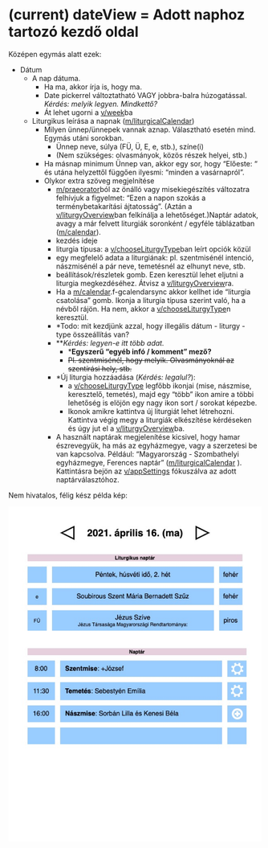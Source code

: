 # (current) dateView = Adott naphoz tartozó kezdő oldal


Középen egymás alatt ezek:

- Dátum
  - A nap dátuma. 
    - Ha ma, akkor írja is, hogy ma.
    - Date pickerrel változtatható VAGY jobbra-balra húzogatással. *Kérdés: melyik legyen. Mindkettő?*
    - Át lehet ugorni a [v/week](week.md)ba
  - Liturgikus leírása a napnak ([m/liturgicalCalendar](../modules/liturgicalCalendar.md))
    - Milyen ünnep/ünnepek vannak aznap. Választható esetén mind. Egymás utáni sorokban.
      - Ünnep neve, súlya (FÜ, Ü, E, e, stb.), színe(i)
      - (Nem szükséges: olvasmányok, közös részek helyei, stb.)
    - Ha másnap minimum Ünnep van, akkor egy sor, hogy “Előeste: “ és utána helyzettől függően ilyesmi: “minden a vasárnapról”.
    - Olykor extra szöveg megjelnítése
      - [m/praeorator](../modules/praeorator.md)ból az önálló vagy misekiegészítés változatra felhívjuk a figyelmet: “Ezen a napon szokás a terménybetakarítási ájtatosság”. (Aztán a [v/liturgyOverview](liturgyOverview.md)ban felkínálja a lehetőséget.)Naptár adatok, avagy a már felvett liturgiák soronként / egyféle táblázatban ([m/calendar](../modules/calendar.md)). 
      - kezdés ideje
      - liturgia típusa: a  [v/chooseLiturgyType](chooseLiturgyType.md)ban leírt opciók közül
      - egy megfelelő adata a liturgiának: pl. szentmisénél intenció, nászmisénél a pár neve, temetésnél az elhunyt neve, stb.
      - beállítások/részletek gomb. Ezen keresztül lehet eljutni a liturgia megkezdéséhez. Átvisz a [v/liturgyOverview](liturgyOverview.md)ra.
      - Ha a [m/calendar](../modules/calendar.md).f-gcalendarsync akkor kellhet ide “liturgia csatolása” gomb. Ikonja a liturgia típusa szerint való, ha a névből rájön. Ha nem, akkor a [v/chooseLiturgyType](chooseLiturgyType.md)n keresztül.
      - *Todo: mit kezdjünk azzal, hogy illegális dátum - liturgy - type összeállítás van?
      - ***Kérdés: legyen-e itt több adat.* 
        - ***Egyszerű “egyéb infó / komment” mező?**
        - ~~Pl. szentmisénél, hogy melyik. Olvasmányoknál az szentírási hely, stb.~~
      - *Új liturgia hozzáadása (*Kérdés: legalul?*): 
        - a  [v/chooseLiturgyType](chooseLiturgyType.md) legfőbb ikonjai (mise, nászmise, keresztelő, temetés), majd egy “több” ikon amire a többi lehetőség is elöjön egy nagy ikon sort / sorokat képezbe.
        - Ikonok amikre kattintva új liturgiát lehet létrehozni. Kattintva végig megy a liturgiák elkészítése kérdéseken és úgy jut el a [v/liturgyOverview](liturgyOverview.md)ba.
      - A használt naptárak megjelenítése kicsivel, hogy hamar észrevegyük, ha más az egyházmegye, vagy a szerzetesi be van kapcsolva. Például: “Magyarország - Szombathelyi egyházmegye, Ferences naptár” ([m/liturgicalCalendar](../modules/liturgicalCalendar.md) ). Kattintásra bejön az [v/appSettings](appSettings.md) fókuszálva az adott naptárválasztóhoz.



Nem hivatalos, félig kész példa kép: 

![dateView](dateView.jpeg)